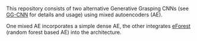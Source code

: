 This repository consists of two alternative Generative Grasping CNNs (see [GG-CNN](https://github.com/dougsm/ggcnn) for details and usage) using mixed autoencoders (AE). 

One mixed AE incorporates a simple dense AE, the other integrates [eForest](https://github.com/kingfengji/eForest) (random forest based AE) into the architecture. 
